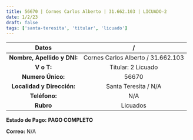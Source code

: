 ```yaml
---
title: 56670 | Cornes Carlos Alberto | 31.662.103 | LICUADO-2
date: 1/2/23
draft: false
tags: ['santa-teresita', 'titular', 'licuado']
---
```


|          **Datos**          |                  /                 |
|:---------------------------:|:----------------------------------:|
| **Nombre, Apellido y DNI:** | Cornes Carlos Alberto / 31.662.103 |
|          **V o T:**         |         Titular: 2 Licuado         |
|      **Numero Único:**      |                56670               |
|  **Localidad y Dirección:** |        Santa Teresita / N/A        |
|        **Teléfono:**        |                 N/A                |
|          **Rubro**          |              Licuados              |

**Estado de Pago:** **PAGO COMPLETO**

**Correo:** N/A
